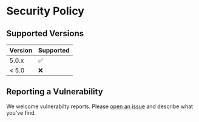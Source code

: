 # Security Policy

## Supported Versions

| Version | Supported          |
| ------- | ------------------ |
| 5.0.x   | :white_check_mark: |
| < 5.0   | :x:                |

## Reporting a Vulnerability

We welcome vulnerabilty reports. Please
[open an issue](https://github.com/integreat-io/ts-dev-setup/issues/new) and
describe what you've find.
